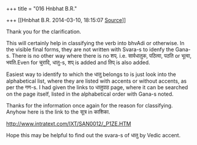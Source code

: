 +++
title = "016 Hnbhat B.R."

+++
[[Hnbhat B.R.	2014-03-10, 18:15:07 [Source](https://groups.google.com/g/samskrita/c/nsg8deJx7hQ)]]



Thank you for the clarification.

  

This will certainly help in classifying the verb into bhvAdi or otherwise. In the visible final forms, they are not written with Svara-s to idenfy the Gana-s. There is no other way where there is no शप्. i.e. सार्वधातुक, पठित्वा, पठति or भूत्वा, भवति.Even for चुरादि, धातु-s, शप् is added and तिप् is also added.

  

Easiest way to identify to which the धातु belongs to is just look into the alphabetical list, where they are listed with accents or without accents, as per the गण-s. I had given the links to धातुपाठ page, where it can be searched on the page itself, listed in the alphabetical order with Gana-s noted.

  

Thanks for the information once again for the reason for classifying. Anyhow here is the link to the सूत्र in काशिका.

  

<http://www.intratext.com/IXT/SAN0012/_P1ZE.HTM>  

  

Hope this may be helpful to find out the svara-s of धातु by Vedic accent.

  

  

  

  

  

  

  

  

  

  

  

  

  

